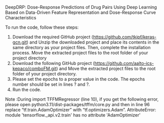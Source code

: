 DeepDRP: Dose-Response Predictions of Drug Pairs Using Deep Learning Based on Data-Driven Feature Representation and Dose-Response Curve Characteristics 

To run the code, follow these steps:
1.	Download the required GitHub project (https://github.com/tkipf/keras-gcn.git) and Unzip the downloaded project and place its contents in the same directory as your project files. Then, complete the installation process. Move the extracted project files to the root folder of your project directory
2.	Download the following GitHub project (https://github.com/aalto-ics-kepaco/comboFM.git) and Move the extracted project files to the root folder of your project directory.
3.	Please set the epochs to a proper value in the code. The epochs number should be set in lines ? and ?. 
4.	Run the code. 

Note :During import TFFMRegressor (line 10), if you get the following error, please open python3.11/dist-packages/tffm/core.py  and then in line 96 replace “tf.train.AdamOptimizer” with “tf.optimizers.Adam”.
AttributeError: module 'tensorflow._api.v2.train' has no attribute 'AdamOptimizer'
